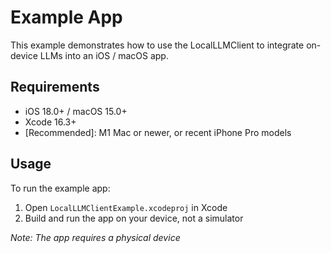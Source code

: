# Example App

This example demonstrates how to use the LocalLLMClient to integrate on-device LLMs into an iOS / macOS app.

## Requirements

- iOS 18.0+ / macOS 15.0+
- Xcode 16.3+
- [Recommended]: M1 Mac or newer, or recent iPhone Pro models

## Usage

To run the example app:

1. Open `LocalLLMClientExample.xcodeproj` in Xcode
2. Build and run the app on your device, not a simulator

*Note: The app requires a physical device*

